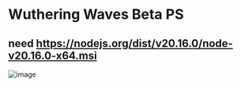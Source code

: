 # Wuthering Waves Beta PS 
need
https://nodejs.org/dist/v20.16.0/node-v20.16.0-x64.msi
----------------------------------------------------


![image](https://github.com/user-attachments/assets/d9a9028e-974c-411d-8cf0-f072ac468390)

